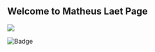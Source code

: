 ## Welcome to Matheus Laet Page

<img src="/github/commits-since/:matheus-laet/:matheus-laet/:1.0/:matheus_laet*"/>


![Badge](/github/commits-since/:matheus-laet/:matheus-laet/:1.0/:matheus_laet*)
